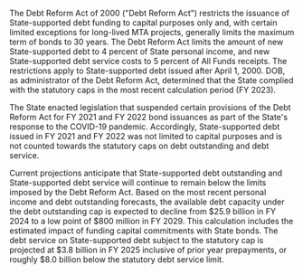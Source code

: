 The Debt Reform Act of 2000 ("Debt Reform Act") restricts the issuance of State-supported debt funding to capital purposes only and, with certain limited exceptions for long-lived MTA projects, generally limits the maximum term of bonds to 30 years. The Debt Reform Act limits the amount of new State-supported debt to 4 percent of State personal income, and new State-supported debt service costs to 5 percent of All Funds receipts. The restrictions apply to State-supported debt issued after April 1, 2000. DOB, as administrator of the Debt Reform Act, determined that the State complied with the statutory caps in the most recent calculation period (FY 2023).

The State enacted legislation that suspended certain provisions of the Debt Reform Act for FY 2021 and FY 2022 bond issuances as part of the State's response to the COVID-19 pandemic. Accordingly, State-supported debt issued in FY 2021 and FY 2022 was not limited to capital purposes and is not counted towards the statutory caps on debt outstanding and debt service.

Current projections anticipate that State-supported debt outstanding and State-supported debt service will continue to remain below the limits imposed by the Debt Reform Act. Based on the most recent personal income and debt outstanding forecasts, the available debt capacity under the debt outstanding cap is expected to decline from $25.9 billion in FY 2024 to a low point of $800 million in FY 2029. This calculation includes the estimated impact of funding capital commitments with State bonds. The debt service on State-supported debt subject to the statutory cap is projected at $3.8 billion in FY 2025 inclusive of prior year prepayments, or roughly $8.0 billion below the statutory debt service limit.